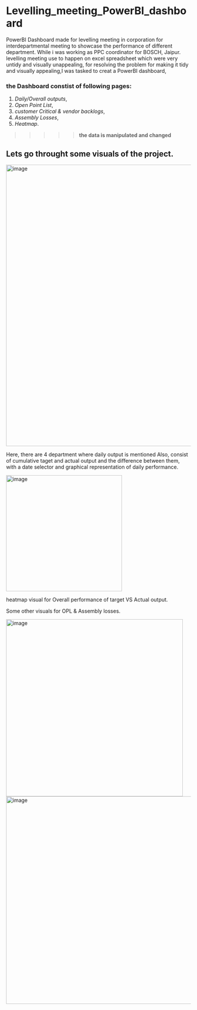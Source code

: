 # Levelling_meeting_PowerBI_dashboard
PowerBI Dashboard made for levelling meeting in corporation for interdepartmental meeting to showcase the performance of different department.
While i was working as PPC coordinator for BOSCH, Jaipur. levelling meeting use to happen on excel spreadsheet which were very untidy and visually unappealing,
for resolving the problem for making it tidy and visually appealing,I was tasked to creat a PowerBI dashboard,
### the Dashboard constist of following pages:

1. *Daily/Overall outputs*,
2. *Open Point List*,
3. *customer Critical & vendor backlogs*,
4. *Assembly Losses*,
5. *Heatmap*.

>>>>> **the data is manipulated and changed**

## Lets go throught some visuals of the project.

<img width="766" alt="image" src="https://github.com/Gauravverma069/Levelling_meeting_PowerBI_dashboard/assets/121911821/059c01a1-e2e7-43f5-9e47-064b38721367">

Here, there are 4 department where daily output is mentioned Also, consist of cumulative taget and actual output and the difference between them,
with a date selector and graphical representation of daily performance.

<img width="316" alt="image" src="https://github.com/Gauravverma069/Levelling_meeting_PowerBI_dashboard/assets/121911821/d968277c-11d7-4ddd-b318-45a8e56f781b">

heatmap visual for Overall performance of target VS Actual output.

Some other visuals for OPL & Assembly losses.

<img width="482" alt="image" src="https://github.com/Gauravverma069/Levelling_meeting_PowerBI_dashboard/assets/121911821/542d4ec5-2ddf-4714-81f6-a05237a10054">
<img width="565" alt="image" src="https://github.com/Gauravverma069/Levelling_meeting_PowerBI_dashboard/assets/121911821/25e7e114-9a3a-40e3-90ae-acf3f4161d8b">
